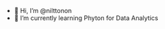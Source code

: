 - 👋 Hi, I’m @nilttonon
- 🌱 I’m currently learning Phyton for Data Analytics
<!---
nilttonon/nilttonon is a ✨ special ✨ repository because its `README.md` (this file) appears on your GitHub profile.
You can click the Preview link to take a look at your changes.
--->
